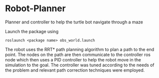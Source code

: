 # Robot-Planner
Planner and controller to help the turtle bot navigate through a maze

Launch the package using 
```
roslaunch <package name> obs_world.launch
```
The robot uses the RRT* path planning algorithm to plan a path to the end point. The nodes on the path are then communicate to the controller ros node which then uses a PID controller to help the robot move in the simulation to the goal. The controller was tuned according to the needs of the problem and relevant path correction techniques were employed.
